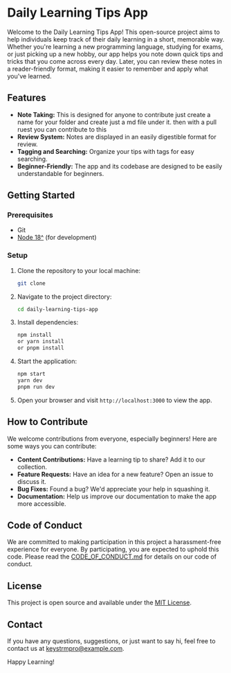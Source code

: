 # Daily Learning Tips App

Welcome to the Daily Learning Tips App! This open-source project aims to help individuals keep track of their daily learning in a short, memorable way. Whether you're learning a new programming language, studying for exams, or just picking up a new hobby, our app helps you note down quick tips and tricks that you come across every day. Later, you can review these notes in a reader-friendly format, making it easier to remember and apply what you've learned.

## Features

- **Note Taking:** This is designed for anyone to contribute just create a name for your folder and create just a md file under it. then with a pull ruest you can contribute to this
- **Review System:** Notes are displayed in an easily digestible format for review.
- **Tagging and Searching:** Organize your tips with tags for easy searching.
- **Beginner-Friendly:** The app and its codebase are designed to be easily understandable for beginners.

## Getting Started

### Prerequisites

- Git
- [Node 18^](https://nodejs.org/) (for development)

### Setup

1. Clone the repository to your local machine:
   ```bash
   git clone
   ```
2. Navigate to the project directory:
   ```bash
   cd daily-learning-tips-app
   ```
3. Install dependencies:
   ```bash
   npm install
   or yarn install
   or pnpm install
   ```
4. Start the application:
   ```bash
   npm start
   yarn dev
   pnpm run dev
   ```
5. Open your browser and visit `http://localhost:3000` to view the app.

## How to Contribute

We welcome contributions from everyone, especially beginners! Here are some ways you can contribute:

- **Content Contributions:** Have a learning tip to share? Add it to our collection.
- **Feature Requests:** Have an idea for a new feature? Open an issue to discuss it.
- **Bug Fixes:** Found a bug? We'd appreciate your help in squashing it.
- **Documentation:** Help us improve our documentation to make the app more accessible.

## Code of Conduct

We are committed to making participation in this project a harassment-free experience for everyone. By participating, you are expected to uphold this code. Please read the [CODE_OF_CONDUCT.md](CODE_OF_CONDUCT.md) for details on our code of conduct.

## License

This project is open source and available under the [MIT License](LICENSE).

## Contact

If you have any questions, suggestions, or just want to say hi, feel free to contact us at [keystrmpro@example.com](mailto:keystrmpro@gmail.com).

Happy Learning!
